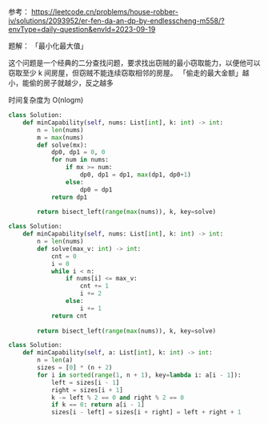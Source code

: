 
参考： https://leetcode.cn/problems/house-robber-iv/solutions/2093952/er-fen-da-an-dp-by-endlesscheng-m558/?envType=daily-question&envId=2023-09-19

题解：
「最小化最大值」

这个问题是一个经典的二分查找问题，要求找出窃贼的最小窃取能力，以便他可以窃取至少 k 间房屋，但窃贼不能连续窃取相邻的房屋。
「偷走的最大金额」越小，能偷的房子就越少，反之越多

时间复杂度为 O(nlogm) 


```python
class Solution:
    def minCapability(self, nums: List[int], k: int) -> int:
        n = len(nums)
        m = max(nums)
        def solve(mx):
            dp0, dp1 = 0, 0 
            for num in nums:
                if mx >= num:
                    dp0, dp1 = dp1, max(dp1, dp0+1)
                else:
                    dp0 = dp1
            return dp1
            
        return bisect_left(range(max(nums)), k, key=solve)

```

```python
class Solution:
    def minCapability(self, nums: List[int], k: int) -> int:
        n = len(nums)
        def solve(max_v: int) -> int:
            cnt = 0
            i = 0 
            while i < n:
                if nums[i] <= max_v:
                    cnt += 1
                    i += 2
                else:
                    i += 1
            return cnt
        
        return bisect_left(range(max(nums)), k, key=solve)
```

```python
class Solution:
    def minCapability(self, a: List[int], k: int) -> int:
        n = len(a)
        sizes = [0] * (n + 2)
        for i in sorted(range(1, n + 1), key=lambda i: a[i - 1]):
            left = sizes[i - 1]
            right = sizes[i + 1]
            k -= left % 2 == 0 and right % 2 == 0
            if k == 0: return a[i - 1]
            sizes[i - left] = sizes[i + right] = left + right + 1
```
